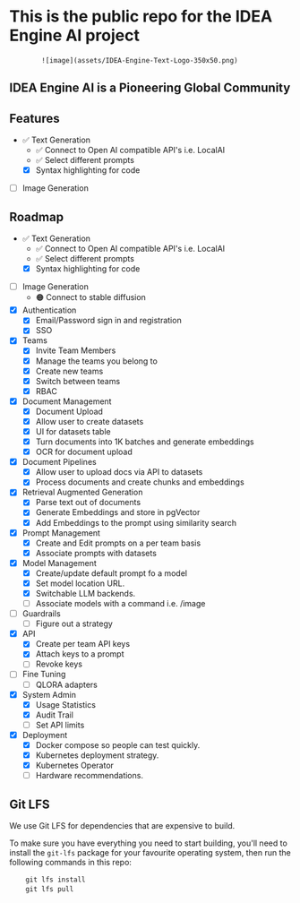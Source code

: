 # This is the public repo for the IDEA Engine AI project

            ![image](assets/IDEA-Engine-Text-Logo-350x50.png)

<!-- OVERVIEW -->
## IDEA Engine AI is a Pioneering Global Community

<!-- FEATURES -->
## Features

- ✅ Text Generation
    - ✅ Connect to Open AI compatible API's i.e. LocalAI
    - ✅ Select different prompts
    - [x] Syntax highlighting for code
- [ ] Image Generation


<!-- ROADMAP -->
## Roadmap

- ✅ Text Generation
    - ✅ Connect to Open AI compatible API's i.e. LocalAI
    - ✅ Select different prompts
    - [x] Syntax highlighting for code
- [ ] Image Generation
    - 🟠 Connect to stable diffusion
- [x] Authentication
    - [x] Email/Password sign in and registration
    - [x] SSO
- [x] Teams
    - [x] Invite Team Members
    - [x] Manage the teams you belong to
    - [x] Create new teams
    - [x] Switch between teams
    - [x] RBAC
- [x] Document Management
    - [x] Document Upload
    - [x] Allow user to create datasets
    - [x] UI for datasets table 
    - [x] Turn documents into 1K batches and generate embeddings
    - [x] OCR for document upload
- [x] Document Pipelines
    - [x] Allow user to upload docs via API to datasets
    - [x] Process documents and create chunks and embeddings
- [x] Retrieval Augmented Generation
    - [x] Parse text out of documents
    - [x] Generate Embeddings and store in pgVector
    - [x] Add Embeddings to the prompt using similarity search
- [x] Prompt Management 
    - [x] Create and Edit prompts on a per team basis
    - [x] Associate prompts with datasets
- [x] Model Management 
    - [x] Create/update default prompt fo a model
    - [x] Set model location URL.
    - [x] Switchable LLM backends.
    - [ ] Associate models with a command i.e. /image
- [ ] Guardrails
    - [ ] Figure out a strategy
- [x] API
    - [x] Create per team API keys
    - [x] Attach keys to a prompt
    - [ ] Revoke keys
- [ ] Fine Tuning
    - [ ] QLORA adapters
- [x] System Admin
    - [x] Usage Statistics
    - [x] Audit Trail
    - [ ] Set API limits
- [x] Deployment
    - [x] Docker compose so people can test quickly.
    - [x] Kubernetes deployment strategy.
    - [x] Kubernetes Operator
    - [ ] Hardware recommendations.

## Git LFS
We use Git LFS for dependencies that are expensive to build.

To make sure you have everything you need to start building, you'll need to
install the `git-lfs` package for your favourite operating system, then run the
following commands in this repo:

``` PowerShell
    git lfs install
    git lfs pull
```
